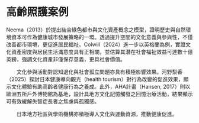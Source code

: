 # 高齡照護案例

Neema（2013）於提出結合綠色都市與文化資產概念之模型，證明歷史與自然環境資本可作為健康城市發展策略的一環。透過提升空間的文化意義與參與性，不僅改善都市環境，更促進居民福祉。Colwill（2024）進一步以英格蘭為例，實證文化資產密度與居民生活滿意度具有正相關，並估算其潛在社會福祉效益可達數十億英鎊，強調文化資產非僅保存意義，更具社會價值。

　　文化參與活動對認知退化與社會孤立問題亦具有積極影響效果。河野梨香（2025）探討日本健康導向觀光（health tourism）對行為改變的促進效果，顯示文化體驗有助高齡者健康行為之養成。此外，AHA計畫（Hansen, 2017）則以歐洲五所戶外博物館為基地，設計具地方文化記憶觸發之回憶治療活動，結果顯示可有效緩解失智症長者之焦慮與孤獨感。

　　日本地方社區與學術機構亦積極導入文化與運動資源，推動健康促進。